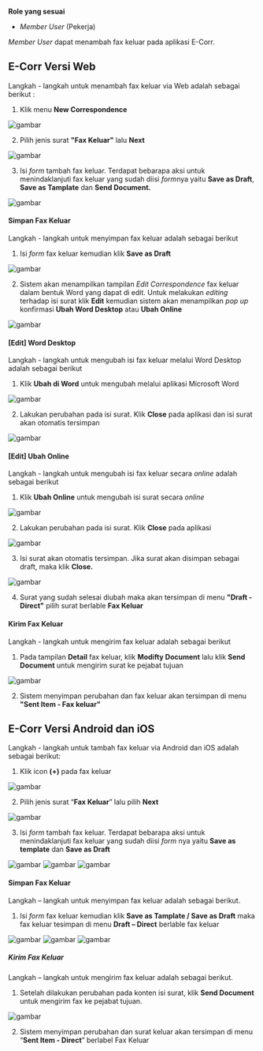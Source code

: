 **Role yang sesuai**

- *Member User* (Pekerja)

*Member User* dapat menambah fax keluar pada aplikasi E-Corr.

## **E-Corr Versi Web**

Langkah - langkah untuk menambah fax keluar via Web adalah sebagai berikut :

1. Klik menu **New Correspondence**

![gambar](FaxKeluar/FK_Web/FK01.png)

2. Pilih jenis surat **"Fax Keluar"** lalu **Next**

![gambar](FaxKeluar/FK_Web/FK02.png)

3. Isi *form* tambah fax keluar. Terdapat bebarapa aksi untuk menindaklanjuti fax keluar yang sudah diisi *form*nya yaitu **Save as Draft**, **Save as Tamplate** dan **Send Document.**

![gambar](FaxKeluar/FK_Web/FK03.png)


#### **Simpan Fax Keluar**

Langkah - langkah untuk menyimpan fax keluar adalah sebagai berikut

1. Isi *form* fax keluar kemudian klik **Save as Draft**

![gambar](FaxKeluar/FK_Web/FK04.png)

2. Sistem akan menampilkan tampilan *Edit Correspondence* fax keluar dalam bentuk Word yang dapat di edit. Untuk melakukan *editing* terhadap isi surat klik **Edit** kemudian sistem akan menampilkan *pop up* konfirmasi **Ubah Word Desktop** atau **Ubah Online**

![gambar](FaxKeluar/FK_Web/FK06.png)

#### **[Edit] Word Desktop**

Langkah - langkah untuk mengubah isi fax keluar melalui Word Desktop adalah sebagai berikut

1. Klik **Ubah di Word** untuk mengubah melalui aplikasi Microsoft Word

![gambar](FaxKeluar/FK_Web/02FK7.png)

2. Lakukan perubahan pada isi surat. Klik **Close** pada aplikasi dan isi surat akan otomatis tersimpan

![gambar](FaxKeluar/FK_Web/02FK7F2.PNG)

#### **[Edit] Ubah Online**
  
Langkah - langkah untuk mengubah isi fax keluar secara *online* adalah sebagai berikut

1. Klik **Ubah Online** untuk mengubah isi surat secara *online*

![gambar](FaxKeluar/FK_Web/FK06.png)

2. Lakukan perubahan pada isi surat. Klik **Close** pada aplikasi

![gambar](FaxKeluar/FK_Web/FK07.png)

3. Isi surat akan otomatis tersimpan. Jika surat akan disimpan sebagai draft, maka klik **Close.** 

![gambar](FaxKeluar/FK_Web/FK10.png)

4. Surat yang sudah selesai diubah maka akan tersimpan di menu **"Draft - Direct"** pilih surat berlable **Fax Keluar**

#### **Kirim Fax Keluar**

Langkah - langkah untuk mengirim fax keluar adalah sebagai berikut

1. Pada tampilan **Detail** fax keluar, klik **Modifty Document** lalu klik **Send Document** untuk mengirim surat ke pejabat tujuan

![gambar](FaxKeluar/FK_Web/FK09.png)

2. Sistem menyimpan perubahan dan fax keluar akan tersimpan di menu **"Sent Item - Fax keluar"**


## **E-Corr Versi Android dan iOS**

Langkah - langkah untuk tambah fax keluar via Android dan iOS adalah sebagai berikut:

1. Klik icon **(+)** pada fax keluar

![gambar](FaxKeluar/FK_Android/TambahFK/02A01.png)

2. Pilih jenis surat “**Fax Keluar**” lalu pilih **Next**

![gambar](FaxKeluar/FK_Android/TambahFK/02A02.png)

3. Isi _form_ tambah fax keluar. Terdapat bebarapa aksi untuk menindaklanjuti fax keluar yang sudah diisi _form_ nya yaitu **Save as template** dan **Save as Draft**

![gambar](FaxKeluar/FK_Android/TambahFK/02A03.png) ![gambar](FaxKeluar/FK_Android/TambahFK/A04.jpg) ![gambar](FaxKeluar/FK_Android/TambahFK/02A04.png)

#### **Simpan Fax Keluar**

Langkah – langkah untuk menyimpan fax keluar adalah sebagai berikut.

1. Isi _form_ fax keluar kemudian klik **Save as Tamplate / Save as Draft** maka fax keluar tesimpan di menu **Draft – Direct** berlable fax keluar

![gambar](FaxKeluar/FK_Android/TambahFK/02A03.png) ![gambar](FaxKeluar/FK_Android/TambahFK/S02.jpg) ![gambar](FaxKeluar/FK_Android/TambahFK/02A04.png)

##### **Kirim Fax Keluar**

Langkah – langkah untuk mengirim fax keluar adalah sebagai berikut.

1. Setelah dilakukan perubahan pada konten isi surat, klik **Send Document** untuk mengirim fax ke pejabat tujuan.

![gambar](FaxKeluar/FK_Android/TambahFK/K01.jpg)

2. Sistem menyimpan perubahan dan surat keluar akan tersimpan di menu “**Sent Item - Direct**” berlabel Fax Keluar




